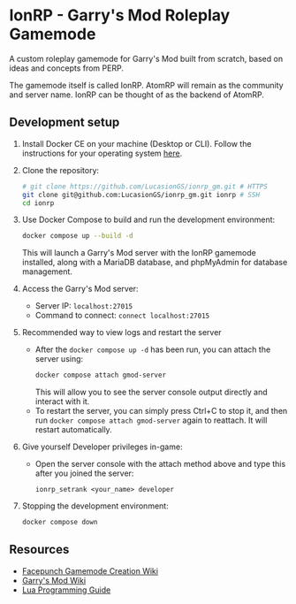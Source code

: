 # IonRP - Garry's Mod Roleplay Gamemode

A custom roleplay gamemode for Garry's Mod built from scratch, based on ideas and concepts from PERP.

The gamemode itself is called IonRP. AtomRP will remain as the community and server name. IonRP can be thought of as the backend of AtomRP.

## Development setup

1. Install Docker CE on your machine (Desktop or CLI). Follow the instructions for your operating system [here](https://docs.docker.com/get-docker/).

2. Clone the repository:
   ```bash
   # git clone https://github.com/LucasionGS/ionrp_gm.git # HTTPS
   git clone git@github.com:LucasionGS/ionrp_gm.git ionrp # SSH
   cd ionrp
   ```

3. Use Docker Compose to build and run the development environment:
   ```bash
   docker compose up --build -d
   ```
   This will launch a Garry's Mod server with the IonRP gamemode installed, along with a MariaDB database, and phpMyAdmin for database management.

4. Access the Garry's Mod server:
   - Server IP: `localhost:27015`
   - Command to connect: `connect localhost:27015`

5. Recommended way to view logs and restart the server
   - After the `docker compose up -d` has been run, you can attach the server using:
     ```bash
     docker compose attach gmod-server
     ```
     This will allow you to see the server console output directly and interact with it.
   - To restart the server, you can simply press Ctrl+C to stop it, and then run `docker compose attach gmod-server` again to reattach. It will restart automatically.

6. Give yourself Developer privileges in-game:
   - Open the server console with the attach method above and type this after you joined the server:
     ```
     ionrp_setrank <your_name> developer
     ```

7. Stopping the development environment:
   ```bash
   docker compose down
   ```

## Resources

- [Facepunch Gamemode Creation Wiki](https://wiki.facepunch.com/gmod/Gamemode_Creation)
- [Garry's Mod Wiki](https://wiki.facepunch.com/gmod/)
- [Lua Programming Guide](https://wiki.facepunch.com/gmod/Lua_Basics)
